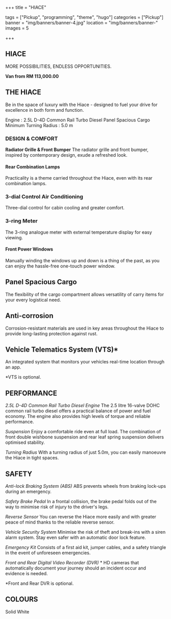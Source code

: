 +++
title = "HIACE"

tags = ["Pickup", "programming", "theme", "hugo"]
categories = ["Pickup"]
banner = "img/banners/banner-4.jpg"
location = "img/banners/banner-"
images = 5


+++
## HIACE

MORE POSSIBILITIES,
ENDLESS OPPORTUNITIES.

**Van from RM 113,000.00**
 
## THE HIACE
Be in the space of luxury with the Hiace - designed to fuel your drive for excellence in both form and function.

Engine                     : 2.5L D-4D Common Rail Turbo Diesel
Panel Spacious Cargo
Minimum Turning Radius     : 5.0 m

### DESIGN & COMFORT
**Radiator Grille & Front Bumper**
The radiator grille and front bumper, inspired by contemporary design, exude a refreshed look.

#### Rear Combination Lamps
Practicality is a theme carried throughout the Hiace, even with its rear combination lamps.

### 3-dial Control Air Conditioning
Three-dial control for cabin cooling and greater comfort.

### 3-ring Meter
The 3-ring analogue meter with external temperature display for easy viewing.

#### Front Power Windows
Manually winding the windows up and down is a thing of the past, as you can enjoy the hassle-free one-touch power window.

## Panel Spacious Cargo
The flexibility of the cargo compartment allows versatility of carry items for your every logistical need.

## Anti-corrosion
Corrosion-resistant materials are used in key areas throughout the Hiace to provide long-lasting protection against rust.

## Vehicle Telematics System (VTS)*
An integrated system that monitors your vehicles real-time location through an app.

*VTS is optional.

## PERFORMANCE
*2.5L D-4D Common Rail Turbo Diesel Engine*
The 2.5 litre 16-valve DOHC common rail turbo diesel offers a practical balance of power and fuel economy. The engine also provides high levels of torque and reliable performance.

*Suspension*
Enjoy a comfortable ride even at full load. The combination of front double wishbone suspension and rear leaf spring suspension delivers optimised stability.

*Turning Radius*
With a turning radius of just 5.0m, you can easily manoeuvre the Hiace in tight spaces.

## SAFETY
*Anti-lock Braking System (ABS)*
ABS prevents wheels from braking lock-ups during an emergency.

*Safety Brake Pedal*
In a frontal collision, the brake pedal folds out of the way to minimise risk of injury to the driver's legs.

*Reverse Sensor*
You can reverse the Hiace more easily and with greater peace of mind thanks to the reliable reverse sensor.

*Vehicle Security System*
Minimise the risk of theft and break-ins with a siren alarm system. Stay even safer with an automatic door lock feature.

*Emergency Kit*
Consists of a first aid kit, jumper cables, and a safety triangle in the event of unforeseen emergencies.

*Front and Rear Digital Video Recorder (DVR)* *
HD cameras that automatically document your journey should an incident occur and evidence is needed.

*Front and Rear DVR is optional.

## COLOURS
Solid White
